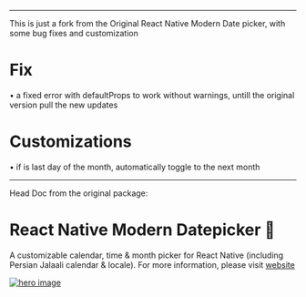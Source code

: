 __________________________

This is just a fork from the Original React Native Modern Date picker, with some bug fixes and customization

# Fix 
• a fixed error with defaultProps to work without warnings, untill the original version pull the new updates

# Customizations
• if is last day of the month, automatically toggle to the next month

__________________________

Head Doc from the original package:

# React Native Modern Datepicker 📆

A customizable calendar, time & month picker for React Native (including Persian Jalaali calendar & locale). For more information, please visit [website](https://hosseinshabani.github.io/react-native-modern-datepicker)

<a href="https://hosseinshabani.github.io/react-native-modern-datepicker">
	<img src="http://tehranreact.ir/public/react-native-modern-datepicker.jpg" alt="hero image" />
</a>
